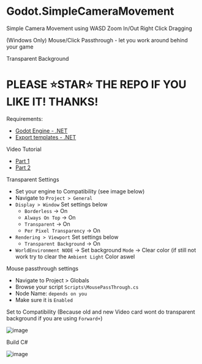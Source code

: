 # Godot.SimpleCameraMovement
Simple Camera Movement using WASD Zoom In/Out Right Click Dragging

(Windows Only) Mouse/Click Passthrough - let you work around behind your game

Transparent Background

# PLEASE ⭐STAR⭐ THE REPO IF YOU LIKE IT! THANKS!

Requirements:
- [Godot Engine - .NET](https://github.com/godotengine/godot/releases/download/4.4-stable/Godot_v4.4-stable_win64.exe.zip)
- [Export templates - .NET](https://github.com/godotengine/godot/releases/download/4.4-stable/Godot_v4.4-stable_mono_export_templates.tpz)

Video Tutorial
- [Part 1](https://youtu.be/kbRINSeGkTQ)
- [Part 2](https://youtu.be/G_HGt1CcRRI)

Transparent Settings
- Set your engine to Compatibility (see image below)
- Navigate to `Project > General`
- `Display > Window` Set settings below
  - `Borderless` -> On
  - `Always On Top` -> On
  - `Transparent` -> On
  - `Per Pixel Transparency` -> On
- `Rendering > Viewport` Set settings below
  - `Transparent Background` -> On
- `WorldEnvironment NODE` -> Set background `Mode` -> Clear color (if still not work try to clear the `Ambient Light` Color aswel

Mouse passthrough settings
- Navigate to Project > Globals
- Browse your script `Scripts\MousePassThrough.cs`
- Node Name: `depends on you`
- Make sure it is `Enabled`

Set to Compatibility (Because old and new Video card wont do transparent background if you are using `Forward+`)

![image](https://github.com/user-attachments/assets/cf241b10-bd54-420a-8f00-8cc8f47246c7)

Build C# 

![image](https://github.com/user-attachments/assets/954540fd-f6a1-4a4f-aa31-32c0fab2d481)



